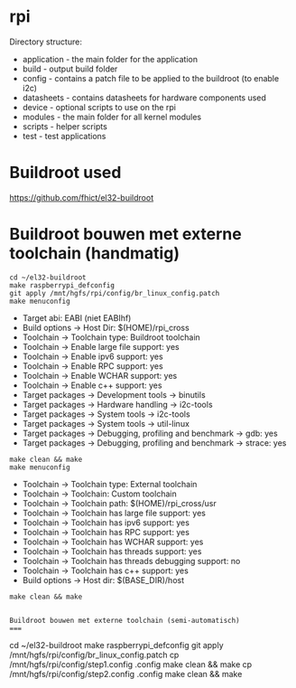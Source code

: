 rpi
===

Directory structure:

- application - the main folder for the application
- build - output build folder
- config - contains a patch file to be applied to the buildroot (to enable i2c)
- datasheets - contains datasheets for hardware components used
- device - optional scripts to use on the rpi
- modules - the main folder for all kernel modules
- scripts - helper scripts
- test - test applications

Buildroot used
===
https://github.com/fhict/el32-buildroot


Buildroot bouwen met externe toolchain (handmatig)
===
```
cd ~/el32-buildroot
make raspberrypi_defconfig
git apply /mnt/hgfs/rpi/config/br_linux_config.patch
make menuconfig
```
- Target abi: EABI (niet EABIhf)
- Build options -> Host Dir: $(HOME)/rpi_cross
- Toolchain -> Toolchain type: Buildroot toolchain
- Toolchain -> Enable large file support: yes
- Toolchain -> Enable ipv6 support: yes
- Toolchain -> Enable RPC support: yes
- Toolchain -> Enable WCHAR support: yes
- Toolchain -> Enable c++ support: yes
- Target packages -> Development tools -> binutils
- Target packages -> Hardware handling -> i2c-tools
- Target packages -> System tools -> i2c-tools
- Target packages -> System tools -> util-linux
- Target packages -> Debugging, profiling and benchmark -> gdb: yes
- Target packages -> Debugging, profiling and benchmark -> strace: yes
```
make clean && make
make menuconfig
```
- Toolchain -> Toolchain type: External toolchain
- Toolchain -> Toolchain: Custom toolchain
- Toolchain -> Toolchain path: $(HOME)/rpi_cross/usr
- Toolchain -> Toolchain has large file support: yes
- Toolchain -> Toolchain has ipv6 support: yes
- Toolchain -> Toolchain has RPC support: yes
- Toolchain -> Toolchain has WCHAR support: yes
- Toolchain -> Toolchain has threads support: yes
- Toolchain -> Toolchain has threads debugging support: no
- Toolchain -> Toolchain has c++ support: yes
- Build options -> Host dir: $(BASE_DIR)/host
```
make clean && make


Buildroot bouwen met externe toolchain (semi-automatisch)
===
```
cd ~/el32-buildroot
make raspberrypi_defconfig
git apply /mnt/hgfs/rpi/config/br_linux_config.patch
cp /mnt/hgfs/rpi/config/step1.config .config
make clean && make
cp /mnt/hgfs/rpi/config/step2.config .config
make clean && make
```